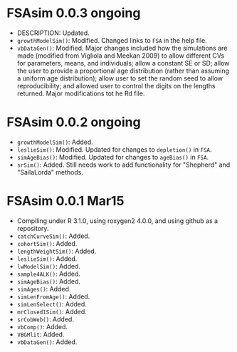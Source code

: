 # FSAsim 0.0.3 ongoing
* DESCRIPTION: Updated.
* `growthModelSim()`: Modified.  Changed links to `FSA` in the help file.
* `vbDataGen()`: Modified. Major changes included how the simulations are made (modified from Vigliola and Meekan 2009) to allow different CVs for parameters, means, and individuals; allow a constant SE or SD; allow the user to provide a proportional age distribution (rather than assuming a uniform age distribution); allow user to set the random seed to allow reproducibility; and allowed user to control the digits on the lengths returned.  Major modifications tot he Rd file.

# FSAsim 0.0.2 ongoing
* `growthModelSim()`: Added.
* `leslieSim()`: Modified.  Updated for changes to `depletion()` in `FSA`.
* `simAgeBias()`: Modified.  Updated for changes to `ageBias()` in `FSA`.
* `srSim()`: Added.  Still needs work to add functionality for "Shepherd" and "SailaLorda" methods.

# FSAsim 0.0.1 Mar15
* Compiling under R 3.1.0, using roxygen2 4.0.0, and using github as a repository.
* `catchCurveSim()`: Added.
* `cohortSim()`: Added.
* `lengthWeightSim()`: Added.
* `leslieSim()`: Added.
* `lwModelSim()`: Added.
* `sample4ALK()`: Added.
* `simAgeBias()`: Added.
* `simAges()`: Added.
* `simLenFromAge()`: Added.
* `simLenSelect()`: Added.
* `mrClosed1Sim()`: Added.
* `srCobWeb()`: Added.
* `vbComp()`: Added.
* `VBGMlit`: Added.
* `vbDataGen()`: Added.
